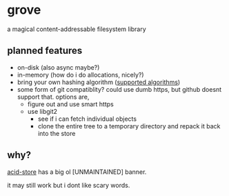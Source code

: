 # grove

a magical content-addressable filesystem library

## planned features
- on-disk (also async maybe?)
- in-memory (how do i do allocations, nicely?)
- bring your own hashing algorithm ([supported algorithms](https://github.com/RustCrypto/hashes#supported-algorithms))
- some form of git compatiblity? could use dumb https, but github doesnt support that. options are,
  - figure out and use smart https
  - use libgit2
    - see if i can fetch individual objects
    - clone the entire tree to a temporary directory and repack it back into the store

## why?
[acid-store](https://github.com/lostatc/acid-store) has a big ol \[UNMAINTAINED\] banner.

it may still work but i dont like scary words.
